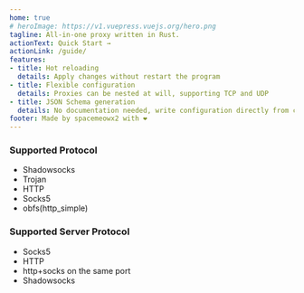 ```yaml
---
home: true
# heroImage: https://v1.vuepress.vuejs.org/hero.png
tagline: All-in-one proxy written in Rust. 
actionText: Quick Start →
actionLink: /guide/
features:
- title: Hot reloading
  details: Apply changes without restart the program
- title: Flexible configuration
  details: Proxies can be nested at will, supporting TCP and UDP
- title: JSON Schema generation
  details: No documentation needed, write configuration directly from code completion.
footer: Made by spacemeowx2 with ❤️
---
```


### Supported Protocol

* Shadowsocks
* Trojan
* HTTP
* Socks5
* obfs(http_simple)

### Supported Server Protocol

* Socks5
* HTTP
* http+socks on the same port
* Shadowsocks
